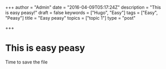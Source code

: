 +++
author = "Admin"
date = "2016-04-09T05:17:24Z"
description = "This is easy peasy!"
draft = false
keywords = ["Hugo", "Easy"]
tags = ["Easy", "Peasy"]
title = "Easy peasy"
topics = ["topic 1"]
type = "post"

+++
# This is easy peasy
Time to save the file
